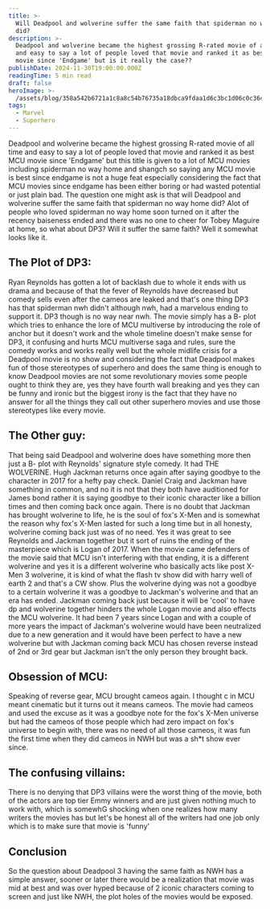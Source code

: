 ```yaml
---
title: >-
  Will Deadpool and wolverine suffer the same faith that spiderman no way home
  did?
description: >-
  Deadpool and wolverine became the highest grossing R-rated movie of all time
  and easy to say a lot of people loved that movie and ranked it as best MCU
  movie since 'Endgame' but is it really the case??
publishDate: 2024-11-30T19:00:00.000Z
readingTime: 5 min read
draft: false
heroImage: >-
  /assets/blog/358a542b6721a1c8a8c54b76735a18dbca9fdaa1d6c3bc1d06c0c36c28abfe3d._SX1080_FMjpg_.jpg
tags:
  - Marvel
  - Superhero
---
```


Deadpool and wolverine became the highest grossing R-rated movie of all time and easy to say a lot of people loved that movie and ranked it as best MCU movie since 'Endgame' but this title is given to a lot of MCU movies including spiderman no way home and shangch so saying any MCU movie is best since endgame is not a huge feat especially considering the fact that MCU movies since endgame has been either boring or had wasted potential or just plain bad. The question one might ask is that will Deadpool and wolverine suffer the same faith that spiderman no way home did? Alot of people who loved spiderman no way home soon turned on it after the recency baiseness ended and there was no one to cheer for Tobey Maguire at home, so what about DP3? Will it suffer the same faith? Well it somewhat looks like it.

## The Plot of DP3:

Ryan Reynolds has gotten a lot of backlash due to whole it ends with us drama and because of that the fever of Reynolds have decreased but comedy sells even after the cameos are leaked and that's one thing DP3 has that spiderman nwh didn't although nwh, had a marvelous ending to support it. DP3 though is no way near nwh. The movie simply has a B- plot which tries to enhance the lore of MCU multiverse by introducing the role of anchor but it doesn't work and the whole timeline doesn't make sense for DP3, it confusing and hurts MCU multiverse saga and rules, sure the comedy works and works really well but the whole midlife crisis for a Deadpool movie is no show and considering the fact that Deadpool makes fun of those stereotypes of superhero and does the same thing is enough to know Deadpool movies are not some revolutionary movies some people ought to think they are, yes they have fourth wall breaking and yes they can be funny and ironic but the biggest irony is the fact that they have no answer for all the things they call out other superhero movies and use those stereotypes like every movie.

## The Other guy:

That being said Deadpool and wolverine does have something more then just a B- plot with Reynolds' signature style comedy. It had THE WOLVERINE. Hugh Jackman returns once again after saying goodbye to the character in 2017 for a hefty pay check. Daniel Craig and Jackman have something in common, and no it is not that they both have auditioned for James bond rather it is saying goodbye to their iconic character like a billion times and then coming back once again. There is no doubt that Jackman has brought wolverine to life, he is the soul of fox's X-Men and is somewhat the reason why fox's X-Men lasted for such a long time but in all honesty, wolverine coming back just was of no need. Yes it was great to see Reynolds and Jackman together but it sort of ruins the ending of the masterpiece which is Logan of 2017. When the movie came defenders of the movie said that MCU isn't interfering with that ending, it is a different wolverine and yes it is a different wolverine who basically acts like post X-Men 3 wolverine, it is kind of what the flash tv show did with harry well of earth 2 and that's a CW show. Plus the wolverine dying was not a goodbye to a certain wolverine it was a goodbye to Jackman's wolverine and that an era has ended. Jackman coming back just because it will be 'cool' to have dp and wolverine together hinders the whole Logan movie and also effects the MCU wolverine. It had been 7 years since Logan and with a couple of more years the impact of Jackman's wolverine would have been neutralized due to a new generation and it would have been perfect to have a new wolverine but with Jackman coming back MCU has chosen reverse instead of 2nd or 3rd gear but Jackman isn't the only person they brought back.

## Obsession of MCU:

Speaking of reverse gear, MCU brought cameos again. I thought c in MCU meant cinematic but it turns out it means cameos. The movie had cameos and used the excuse as it was a goodbye note for the fox's X-Men universe but had the cameos of those people which had zero impact on fox's universe to begin with, there was no need of all those cameos, it was fun the first time when they did cameos in NWH but was a sh\*t show ever since.

## The confusing villains:

There is no denying that DP3 villains were the worst thing of the movie, both of the actors are top tier Emmy winners and are just given nothing much to work with, which is somewhG shocking when one realizes how many writers the movies has but let's be honest all of the writers had one job only which is to make sure that movie is 'funny'

## Conclusion

So the question about Deadpool 3 having the same faith as NWH has a simple answer, sooner or later there would be a realization that movie was mid at best and was over hyped because of 2 iconic characters coming to screen and just like NWH, the plot holes of the movies would be exposed.
